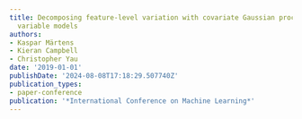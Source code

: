 ```yaml
---
title: Decomposing feature-level variation with covariate Gaussian process latent
  variable models
authors:
- Kaspar Märtens
- Kieran Campbell
- Christopher Yau
date: '2019-01-01'
publishDate: '2024-08-08T17:18:29.507740Z'
publication_types:
- paper-conference
publication: '*International Conference on Machine Learning*'
---
```

